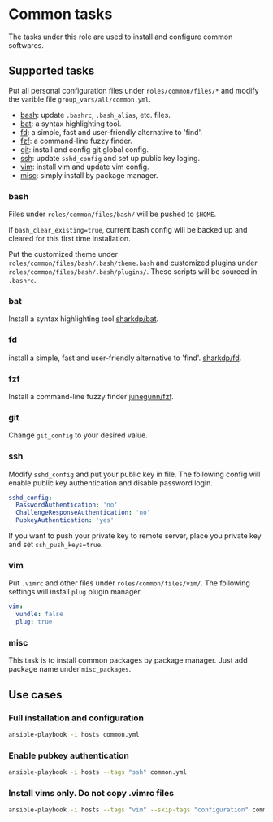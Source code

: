 # Common tasks

The tasks under this role are used to install and configure common softwares.

## Supported tasks

Put all personal configuration files under `roles/common/files/*` and modify the varible file `group_vars/all/common.yml`.

* [bash](#bash): update `.bashrc`, `.bash_alias`, etc. files.
* [bat](#bat): a syntax highlighting tool.
* [fd](#fd): a simple, fast and user-friendly alternative to 'find'.
* [fzf](#fzf): a command-line fuzzy finder.
* [git](#git): install and config git global config.
* [ssh](#ssh): update `sshd_config` and set up public key loging.
* [vim](#vim): install vim and update vim config.
* [misc](#misc): simply install by package manager.

### bash

Files under `roles/common/files/bash/` will be pushed to `$HOME`.

if `bash_clear_existing=true`, current bash config will be backed up and cleared for this first time installation.

Put the customized theme under `roles/common/files/bash/.bash/theme.bash` and customized plugins under `roles/common/files/bash/.bash/plugins/`. These scripts will be sourced in `.bashrc`.

### bat

Install a syntax highlighting tool [sharkdp/bat](https://github.com/sharkdp/bat).

### fd

install a simple, fast and user-friendly alternative to 'find'. [sharkdp/fd](https://github.com/sharkdp/fd).

### fzf

Install a command-line fuzzy finder [junegunn/fzf](https://github.com/junegunn/fzf).

### git

Change `git_config` to your desired value.

### ssh

Modify `sshd_config` and put your public key in file. The following config will enable public key authentication and disable password login.

```yml
sshd_config:
  PasswordAuthentication: 'no'
  ChallengeResponseAuthentication: 'no'
  PubkeyAuthentication: 'yes'
```

If you want to push your private key to remote server, place you private key and set `ssh_push_keys=true`.

### vim

Put `.vimrc` and other files under `roles/common/files/vim/`. The following settings will install `plug` plugin manager.

```yml
vim:
  vundle: false
  plug: true
```

### misc

This task is to install common packages by package manager. Just add package name under `misc_packages`.

## Use cases

### Full installation and configuration

```bash
ansible-playbook -i hosts common.yml
```

### Enable pubkey authentication

```bash
ansible-playbook -i hosts --tags "ssh" common.yml
```

### Install vims only. Do not copy .vimrc files

```bash
ansible-playbook -i hosts --tags "vim" --skip-tags "configuration" common.yml
```
